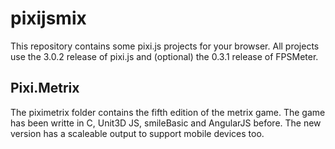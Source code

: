 # pixijsmix

This repository contains some pixi.js projects for your browser.
All projects use the 3.0.2 release of pixi.js and (optional) the 0.3.1 release of FPSMeter.

## Pixi.Metrix

The piximetrix folder contains the fifth edition of the metrix game.
The game has been writte in C, Unit3D JS, smileBasic and AngularJS before.
The new version has a scaleable output to support mobile devices too.
